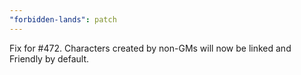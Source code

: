 ```yaml
---
"forbidden-lands": patch
---
```


Fix for #472. Characters created by non-GMs will now be linked and Friendly by default.
